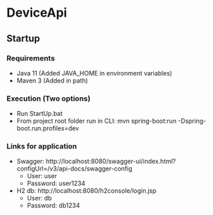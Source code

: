 # DeviceApi
## Startup
### Requirements
- Java 11 (Added JAVA_HOME in environment variables)
- Maven 3 (Added in path)

### Execution (Two options)
- Run StartUp.bat
- From project root folder run in CLI: mvn spring-boot:run -Dspring-boot.run.profiles=dev

### Links for application
- Swagger: http://localhost:8080/swagger-ui/index.html?configUrl=/v3/api-docs/swagger-config
  - User: user
  - Password: user1234
- H2 db: http://localhost:8080/h2console/login.jsp
  - User: db
  - Password: db1234

